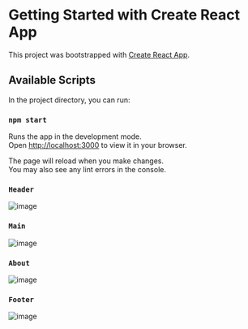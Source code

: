 # Getting Started with Create React App

This project was bootstrapped with [Create React App](https://github.com/facebook/create-react-app).

## Available Scripts

In the project directory, you can run:

### `npm start`

Runs the app in the development mode.\
Open [http://localhost:3000](http://localhost:3000) to view it in your browser.

The page will reload when you make changes.\
You may also see any lint errors in the console.

### `Header`

![image](https://user-images.githubusercontent.com/17839848/174409466-1516dda7-9bf9-4744-af65-4514aecf0b6e.png)

### `Main`

![image](https://user-images.githubusercontent.com/17839848/174409524-4081d2ed-0e7f-4168-bf9c-d9189b8964df.png)


### `About`

![image](https://user-images.githubusercontent.com/17839848/174409567-8b82e8d2-9195-40bb-8cb1-98e5299befa6.png)


### `Footer`

![image](https://user-images.githubusercontent.com/17839848/174409620-f4d7e1b3-8108-4738-a98e-5f2e8054ec36.png)
